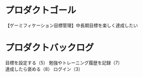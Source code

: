 # プロダクトゴール
【ゲーミフィケーション目標管理】中長期目標を楽しく達成したい

# プロダクトバックログ
目標を設定する（5）
勉強やトレーニング履歴を記録（7）   
達成したら褒める（8） 
ログイン（3）

